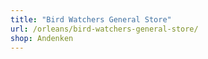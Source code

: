 ```yaml
---
title: "Bird Watchers General Store"
url: /orleans/bird-watchers-general-store/
shop: Andenken
---
```

